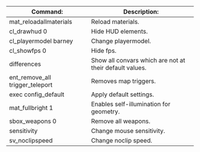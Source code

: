 
| Command:                        | Description:                                            |
| ------------------------------- | ------------------------------------------------------- |
| mat_reloadallmaterials          | Reload materials.                                       |
| cl_drawhud 0                    | Hide HUD elements.                                      |
| cl_playermodel barney           | Change playermodel.                                     |
| cl_showfps 0                    | Hide fps.                                               |
| differences                     | Show all convars which are not at their default values. |
| ent_remove_all trigger_teleport | Removes map triggers.                                   |
| exec config_default             | Apply default settings.                                 |
| mat_fullbright 1                | Enables self-illumination for geometry.                 |
| sbox_weapons 0                  | Remove all weapons.                                     |
| sensitivity                     | Change mouse sensitivity.                               |
| sv_noclipspeed                  | Change noclip speed.                                    |
